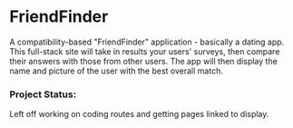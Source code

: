 # FriendFinder
A compatibility-based "FriendFinder" application - basically a dating app. This full-stack site will take in results your users' surveys, then compare their answers with those from other users. The app will then display the name and picture of the user with the best overall match. 

### Project Status: 
Left off working on coding routes and getting pages linked to display.

